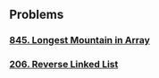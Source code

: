 ## Problems

### [845. Longest Mountain in Array](https://github.com/rss-maksim/max-code/blob/main/src/leetcode/845_longest-mountain-in-array/index.js)
### [206. Reverse Linked List](https://github.com/rss-maksim/max-code/blob/main/src/206_reverse-linked-list/index.js)
